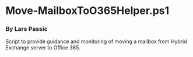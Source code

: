 # Move-MailboxToO365Helper.ps1
### By Lars Passic
Script to provide guidance and monitoring of moving a mailbox from Hybrid Exchange server to Office 365.

